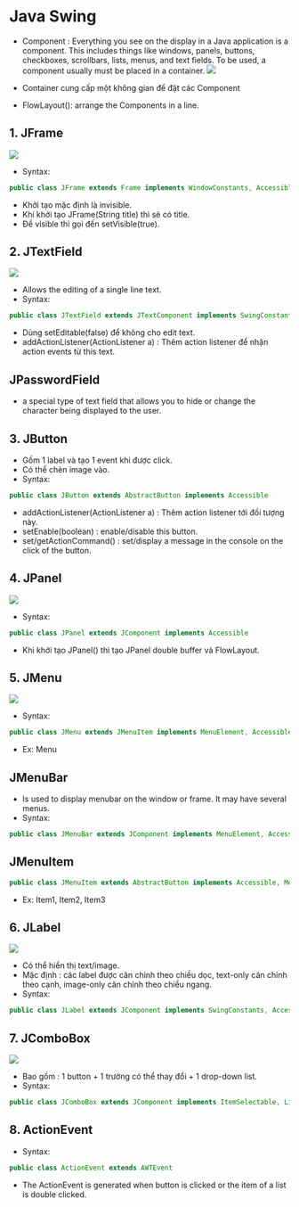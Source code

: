 # Java Swing
- Component : Everything you see on the display in a Java application is a component. This includes things like windows, panels, buttons, checkboxes, scrollbars, lists, menus, and text fields. To be used, a component usually must be placed in a container.
![](https://static.javatpoint.com/images/swinghierarchy.jpg)

- Container cung cấp một không gian để đặt các Component

- FlowLayout(): arrange the Components in a line.
## 1. JFrame
![](https://www3.ntu.edu.sg/home/ehchua/programming/java/images/AWT_ContainerComponent.png)

- Syntax:
```java
public class JFrame extends Frame implements WindowConstants, Accessible, RootPaneContainer
```
- Khởi tạo mặc định là invisible.
- Khi khởi tạo JFrame(String title) thì sẽ có title.
- Để visible thì gọi đến setVisible(true).

## 2. JTextField
![](https://media.geeksforgeeks.org/wp-content/uploads/151.png)

- Allows the editing of a single line text.
- Syntax:
```java
public class JTextField extends JTextComponent implements SwingConstants  
```
- Dùng setEditable(false) để không cho edit text.
- addActionListener(ActionListener a) : Thêm action listener để nhận action events từ this text.

## JPasswordField
- a special type of text field that allows you to hide or change the character being displayed to the user.

## 3. JButton
- Gồm 1 label và tạo 1 event khi được click.
- Có thể chèn image vào.
- Syntax:
```java
public class JButton extends AbstractButton implements Accessible  
```
- addActionListener(ActionListener a) : Thêm action listener tới đối tượng này.
- setEnable(boolean) : enable/disable this button.
- set/getActionCommand() : set/display a message in the console on the click of the button.
## 4. JPanel
![](https://static.javatpoint.com/java/swing/images/java-jpanel1.png)

- Syntax:
```java
public class JPanel extends JComponent implements Accessible
```
- Khi khởi tạo JPanel() thì tạo JPanel double buffer và FlowLayout.

## 5. JMenu
![](https://static.javatpoint.com/java/swing/images/java-jmenuitem-and-jmenu1.png)

- Syntax:
```java
public class JMenu extends JMenuItem implements MenuElement, Accessible  
```
- Ex: Menu

## JMenuBar
- Is used to display menubar on the window or frame. It may have several menus.
- Syntax:
```java
public class JMenuBar extends JComponent implements MenuElement, Accessible  
```
## JMenuItem
```java
public class JMenuItem extends AbstractButton implements Accessible, MenuElement  
```
- Ex: Item1, Item2, Item3

## 6. JLabel
![](https://static.javatpoint.com/java/swing/images/java-jlabel1.png)

- Có thể hiển thị text/image.
- Mặc định : các label được căn chỉnh theo chiều dọc, text-only căn chỉnh theo cạnh, image-only căn chỉnh theo chiều ngang.
- Syntax:
```java
public class JLabel extends JComponent implements SwingConstants, Accessible  
```
## 7. JComboBox
![](https://static.javatpoint.com/java/swing/images/java-jcombobox1.png)

- Bao gồm : 1 button + 1 trường có thể thay đổi + 1 drop-down list.
- Syntax:
```java
public class JComboBox extends JComponent implements ItemSelectable, ListDataListener, ActionListener, Accessible
```

## 8. ActionEvent
- Syntax:
```java
public class ActionEvent extends AWTEvent
```
- The ActionEvent is generated when button is clicked or the item of a list is double clicked.


